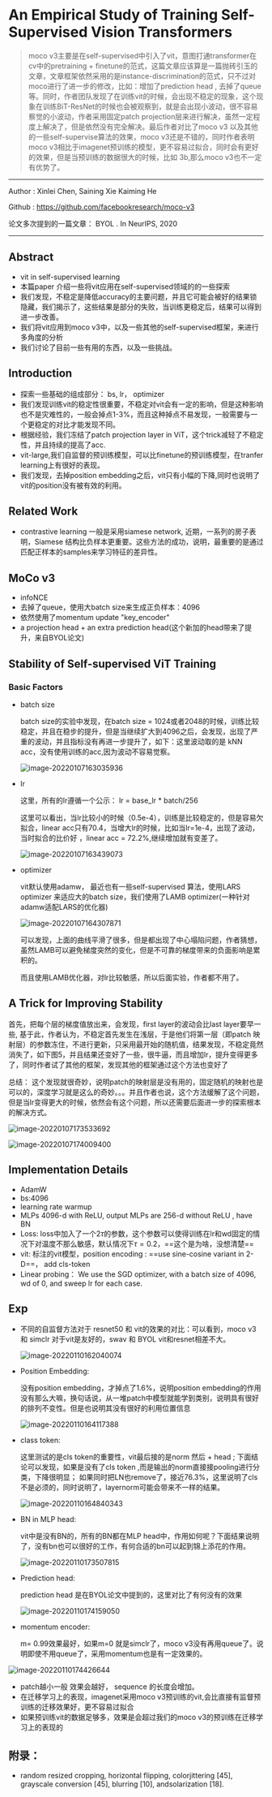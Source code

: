 # An Empirical Study of Training Self-Supervised Vision Transformers

>moco v3主要是在self-supervised中引入了vit，意图打通transformer在cv中的pretraining + finetune的范式，这篇文章应该算是一篇抛砖引玉的文章，文章框架依然采用的是instance-discrimination的范式，只不过对moco进行了进一步的修改，比如：增加了prediction head , 去掉了queue等。同时，作者团队发现了在训练vit的时候，会出现不稳定的现象，这个现象在训练BiT-ResNet的时候也会被观察到，就是会出现小波动，很不容易察觉的小波动，作者采用固定patch projection层来进行解决，虽然一定程度上解决了，但是依然没有完全解决。最后作者对比了moco v3 以及其他的一些self-supervise算法的效果，moco v3还是不错的，同时作者表明 moco v3相比于imagenet预训练的模型，更不容易过拟合，同时会有更好的效果，但是当预训练的数据很大的时候，比如 3b,那么moco v3也不一定有优势了。

---

Author  :  Xinlei Chen, Saining Xie Kaiming He

Github  :  https://github.com/facebookresearch/moco-v3

论文多次提到的一篇文章： BYOL . In NeurIPS, 2020

---



## Abstract

- vit in self-supervised learning 
- 本篇paper 介绍一些将vit应用在self-supervised领域的的一些探索
- 我们发现，不稳定是降低accuracy的主要问题，并且它可能会被好的结果锁隐藏，我们揭示了，这些结果是部分的失败，当训练更稳定后，结果可以得到进一步改善。
- 我们将vit应用到moco v3中，以及一些其他的self-supervised框架，来进行多角度的分析
- 我们讨论了目前一些有用的东西，以及一些挑战。

## Introduction

- 探索一些基础的组成部分： bs,   lr， optimizer
- 我们发现训练vit的稳定性很重要，不稳定对vit会有一定的影响，但是这种影响也不是灾难性的，一般会掉点1-3%，而且这种掉点不易发现，一般需要与一个更稳定的对比才能发现不同。
- 根据经验，我们冻结了patch projection layer in ViT，这个trick减轻了不稳定性，并且持续的提高了acc.
- vit-large,我们自监督的预训练模型，可以比finetune的预训练模型，在tranfer learning上有很好的表现。
- 我们发现，去掉position embedding之后，vit只有小幅的下降,同时也说明了vit的position没有被有效的利用。

## Related Work

- contrastive learning 一般是采用siamese network, 近期，一系列的房子表明，Siamese 结构比负样本更重要。这些方法的成功，说明，最重要的是通过匹配正样本的samples来学习特征的差异性。

## MoCo v3

- infoNCE
- 去掉了queue，使用大batch size来生成正负样本：4096
- 依然使用了momentum update "key_encoder"
- a projection head + an extra prediction head(这个新加的head带来了提升，来自BYOL论文)



## Stability of Self-supervised ViT Training

### Basic Factors

- batch size

  batch size的实验中发现，在batch size = 1024或者2048的时候，训练比较稳定，并且在稳步的提升，但是当继续扩大到4096之后，会发现，出现了严重的波动，并且指标没有再进一步提升了，如下：这里波动取的是 kNN acc，没有使用训练的acc,因为波动不容易觉察。

  ![image-20220107163035936](C:\Users\wanglichun\Desktop\Typera\TyporaPapers\images\image-20220107163035936.png)

- lr

  这里，所有的lr遵循一个公示： lr = base_lr * batch/256

  这里可以看出，当lr比较小的时候（0.5e-4），训练是比较稳定的，但是容易欠拟合，linear acc只有70.4，当增大lr的时候，比如当lr=1e-4，出现了波动，当时拟合的比价好 ，linear acc = 72.2%,继续增加就有变差了。

  ![image-20220107163439073](C:\Users\wanglichun\Desktop\Typera\TyporaPapers\images\image-20220107163439073.png)

- optimizer

  vit默认使用adamw， 最近也有一些self-supervised 算法，使用LARS optimizer 来适应大的batch size，我们使用了LAMB optimizer(一种针对adamw适配LARS的优化器)

  ![image-20220107164307871](C:\Users\wanglichun\Desktop\Typera\TyporaPapers\images\image-20220107164307871.png)

  

  可以发现，上面的曲线平滑了很多，但是都出现了中心塌陷问题，作者猜想，虽然LAMB可以避免梯度突然的变化，但是不可靠的梯度带来的负面影响是累积的。

  而且使用LAMB优化器，对lr比较敏感，所以后面实验，作者都不用了。

  

## A Trick for Improving Stability

首先，把每个层的梯度值放出来，会发现，first layer的波动会比last layer要早一些, 基于此，作者认为，不稳定首先发生在浅层，于是他们将第一层（即patch 映射层）的参数冻住，不进行更新，只采用最开始的随机值，结果发现，不稳定竟然消失了，如下图5，并且结果还变好了一些，很牛逼，而且增加lr，提升变得更多了，同时作者试了其他的框架，发现其他的框架通过这个方法也变好了

总结： 这个发现就很奇妙，说明patch的映射层是没有用的，固定随机的映射也是可以的，深度学习就是这么的奇妙。。。并且作者也说，这个方法缓解了这个问题，但是当lr变得更大的时候，依然会有这个问题，所以还需要后面进一步的探索根本的解决方式。

![image-20220107173533692](C:\Users\wanglichun\Desktop\Typera\TyporaPapers\images\image-20220107173533692.png)

![image-20220107174009400](C:\Users\wanglichun\Desktop\Typera\TyporaPapers\images\image-20220107174009400.png)

## Implementation Details

- AdamW
- bs:4096
- learning rate warmup
- MLPs 4096-d with ReLU,  output MLPs are 256-d without ReLU , have BN
- Loss: loss中加入了一个$2\tau$的参数，这个参数可以使得训练在lr和wd固定的情况下对温度不那么敏感，默认情况下$\tau=0.2$，==这个是为啥，没想清楚==
- vit: 标注的vit模型，position encoding : ==use sine-cosine variant in 2-D==， add cls-token
- Linear probing：  We use the SGD optimizer, with a batch size of 4096, wd of 0, and sweep lr for each case.

## Exp

- 不同的自监督方法对于 resnet50 和 vit的效果的对比：可以看到，moco v3 和 simclr 对于vit是友好的，swav 和 BYOL vit和resnet相差不大。

  ![image-20220110162040074](C:\Users\wanglichun\Desktop\Typera\TyporaPapers\images\image-20220110162040074.png)

- Position Embedding:

  没有position embedding，才掉点了1.6%，说明position embedding的作用没有那么大嘛，换句话说，从一堆patch中模型就能学到类别，说明具有很好的排列不变性。但是也说明其没有很好的利用位置信息

  ![image-20220110164117388](C:\Users\wanglichun\Desktop\Typera\TyporaPapers\images\image-20220110164117388.png)

- class token:

  这里测试的是cls token的重要性，vit最后接的是norm 然后 + head ; 下面结论可以发现，如果是没有了cls token ,而是输出的norm直接接pooling进行分类，下降很明显； 如果同时把LN也remove了，接近76.3%，这里说明了cls不是必须的，同时说明了，layernorm可能会带来不一样的结果。

  

  ![image-20220110164840343](C:\Users\wanglichun\Desktop\Typera\TyporaPapers\images\image-20220110164840343.png)

* BN in MLP head:

  vit中是没有BN的，所有的BN都在MLP head中，作用如何呢？下面结果说明了，没有bn也可以很好的工作，有何合适的bn可以起到锦上添花的作用。

  ![image-20220110173507815](C:\Users\wanglichun\Desktop\Typera\TyporaPapers\images\image-20220110173507815.png)

- Prediction head:

  prediction head 是在BYOL论文中提到的，这里对比了有何没有的效果

  ![image-20220110174159050](C:\Users\wanglichun\Desktop\Typera\TyporaPapers\images\image-20220110174159050.png)

- momentum encoder:

  m= 0.99效果最好，如果m=0 就是simclr了，moco v3没有再用queue了。说明即使不用queue了，采用momentum也是有一定效果的。

![image-20220110174426644](C:\Users\wanglichun\Desktop\Typera\TyporaPapers\images\image-20220110174426644.png)

- patch越小一般 效果会越好， sequence 的长度会增加。
- 在迁移学习上的表现，imagenet采用moco v3预训练的vit,会比直接有监督预训练的迁移效果好，更不容易过拟合
- 如果预训练vit的数据足够多，效果是会超过我们的moco v3的预训练在迁移学习上的表现的

## 附录：

-  random resized cropping, horizontal flipping, colorjittering [45], grayscale conversion [45], blurring [10], andsolarization [18]. 
